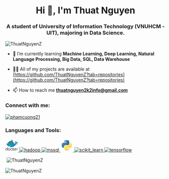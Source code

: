 <h1 align="center">Hi 👋, I'm Thuat Nguyen</h1>
<h3 align="center">A student of University of Information Technology (VNUHCM - UIT), majoring in Data Science.</h3>

<p align="left"> <img src="https://komarev.com/ghpvc/?username=ThuatNguyenZ&label=Profile%20views&color=0e75b6&style=flat" alt="ThuatNguyenZ" /> </p>

- 🌱 I’m currently learning **Machine Learning, Deep Learning, Natural Language Processing, Big Data, SQL, Data Warehouse**

- 👨‍💻 All of my projects are available at [https://github.com/ThuatNguyenZ?tab=repositories](https://github.com/ThuatNguyenZ?tab=repositories)

- 📫 How to reach me **thuatnguyen2k2info@gmail.com**

<h3 align="left">Connect with me:</h3>
<p align="left">
<a href="https://www.facebook.com/nguyen.thuat.338211" target="blank"><img align="center" src="https://raw.githubusercontent.com/rahuldkjain/github-profile-readme-generator/master/src/images/icons/Social/facebook.svg" alt="phamcuong21" height="30" width="40" /></a>
</p>

<h3 align="left">Languages and Tools:</h3>
<p align="left"> <a href="https://www.docker.com/" target="_blank" rel="noreferrer"> <img src="https://raw.githubusercontent.com/devicons/devicon/master/icons/docker/docker-original-wordmark.svg" alt="docker" width="40" height="40"/> </a> <a href="https://hadoop.apache.org/" target="_blank" rel="noreferrer"> <img src="https://www.svgrepo.com/show/353851/hadoop.svg" alt="hadoop" width="40" height="40"/> </a> <a href="https://www.microsoft.com/en-us/sql-server" target="_blank" rel="noreferrer"> <img src="https://www.svgrepo.com/show/303229/microsoft-sql-server-logo.svg" alt="mssql" width="40" height="40"/> </a> <a href="https://www.python.org" target="_blank" rel="noreferrer"> <img src="https://raw.githubusercontent.com/devicons/devicon/master/icons/python/python-original.svg" alt="python" width="40" height="40"/> </a> <a href="https://scikit-learn.org/" target="_blank" rel="noreferrer"> <img src="https://upload.wikimedia.org/wikipedia/commons/0/05/Scikit_learn_logo_small.svg" alt="scikit_learn" width="40" height="40"/> </a> <a href="https://www.tensorflow.org" target="_blank" rel="noreferrer"> <img src="https://www.vectorlogo.zone/logos/tensorflow/tensorflow-icon.svg" alt="tensorflow" width="40" height="40"/> </a> </p>

<p>&nbsp;<img align="center" src="https://github-readme-stats.vercel.app/api?username=ThuatNguyenZ&show_icons=true&locale=en" alt="ThuatNguyenZ" /></p>

<p><img align="center" src="https://github-readme-streak-stats.herokuapp.com/?user=ThuatNguyenZ&" alt="ThuatNguyenZ" /></p>
